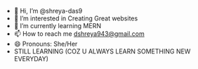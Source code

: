 - 👋 Hi, I’m @shreya-das9
- 👀 I’m interested in Creating Great websites
- 🌱 I’m currently learning MERN
- 📫 How to reach me dshreya943@gmail.com
- 😄 Pronouns: She/Her
- STILL LEARNING (COZ U ALWAYS LEARN SOMETHING NEW EVERYDAY)
